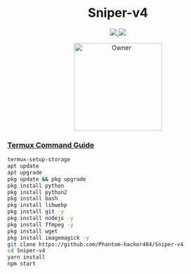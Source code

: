 <h1 align="center">Sniper-v4</h1>

<p align="center">
  <a href="https://gihtub.com/Phantom-hacker404">

</p>

<p align="center">
  <a href="https://github.com/Phantom-hacker404/Sniper-v4/fork">
    <img src="https://img.shields.io/github/forks/Phantom-hacker404/Phantom-v4?label=Fork&style=social">
    
    
  <a href="https://github.com/Phantom-hacker404/Sniper-v4/stargazers"> 
    <img src="https://img.shields.io/github/stars/Phantom-hacker404?style=social">
  </a>

</p>


<p align="center">
<a href="https://github.com/Phantom-hacker404"><img title="Owner" src="https://img.shields.io/badge/Owner-Phantom-hacker404-blue.svg?style=for-the-badge&logo=github" width="200px"

</p>


### Termux Command Guide 

 ```bash
termux-setup-storage
apt update
apt upgrade
pkg update && pkg upgrade
pkg install python
pkg install python2
pkg install bash
pkg install libwebp
pkg install git -y
pkg install nodejs -y 
pkg install ffmpeg -y 
pkg install wget
pkg install imagemagick -y
git clone https://github.com/Phantom-hacker404/Sniper-v4
cd Sniper-v4
yarn install 
npm start
